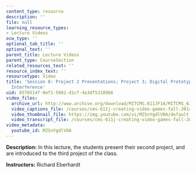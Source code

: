 ```yaml
---
content_type: resource
description: ''
file: null
learning_resource_types:
- Lecture Videos
ocw_type: ''
optional_tab_title: ''
optional_text: ''
parent_title: Lecture Videos
parent_type: CourseSection
related_resources_text: ''
resource_index_text: ''
resourcetype: Video
title: 'Session 8: Project 2 Presentations; Project 3; Digital Prototype with  User
  Interference'
uid: 8576514f-0ef1-5682-d1cf-4a3df53189b8
video_files:
  archive_url: http://www.archive.org/download/MITCMS.611JF14/MITCMS_611JF14_lec08_300k.mp4
  video_captions_file: /courses/cms-611j-creating-video-games-fall-2014/a93e1528390254d3875a684826502a22_MZSnYgdlV0A.vtt
  video_thumbnail_file: https://img.youtube.com/vi/MZSnYgdlV0A/default.jpg
  video_transcript_file: /courses/cms-611j-creating-video-games-fall-2014/08e80f98a7e84ff1403cf3e46462b528_MZSnYgdlV0A.pdf
video_metadata:
  youtube_id: MZSnYgdlV0A
---
```


**Description:** In this lecture, the students present their second project, and are introduced to the third project of the class.

**Instructors:** Richard Eberhardt